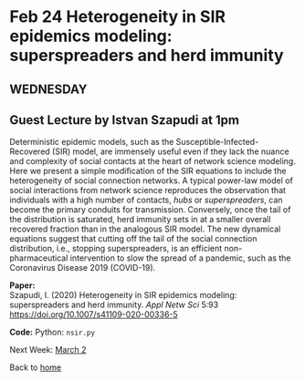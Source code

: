# Feb 24 Heterogeneity in SIR epidemics modeling: superspreaders and herd immunity  

## WEDNESDAY
## Guest Lecture by Istvan Szapudi at 1pm

Deterministic epidemic models, such as the Susceptible-Infected-Recovered (SIR) model, are immensely useful even if they lack the nuance and complexity of social contacts at the heart of network science modeling. Here we present a simple modification of the SIR equations to include the heterogeneity of social connection networks. A typical power-law model of social interactions from network science reproduces the observation that individuals with a high number of contacts, *hubs* or *superspreaders*, can become the primary conduits for transmission. Conversely, once the tail of the distribution is saturated, herd immunity sets in at a smaller overall recovered fraction than in the analogous SIR model. The new dynamical equations suggest that cutting off the tail of the social connection distribution, i.e., stopping superspreaders, is an efficient non-pharmaceutical intervention to slow the spread of a pandemic, such as the Coronavirus Disease 2019 (COVID-19).


**Paper:**  
Szapudi, I. (2020) Heterogeneity in SIR epidemics modeling: superspreaders and herd immunity. *Appl Netw Sci* 5:93 https://doi.org/10.1007/s41109-020-00336-5

**Code:** Python: `nsir.py`


Next Week: [March 2](Mar_2)  

Back to [home](..)  
